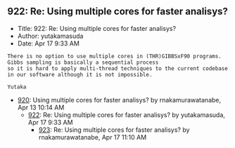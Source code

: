 ## 922: Re: Using multiple cores for faster analisys?

- Title: 922: Re: Using multiple cores for faster analisys?
- Author: yutakamasuda
- Date: Apr 17 9:33 AM

```
There is no option to use multiple cores in (THR)GIBBSxF90 programs. Gibbs sampling is basically a sequential process
so it is hard to apply multi-thread techniques to the current codebase in our software although it is not impossible.

Yutaka
```

- [920](0920.md): Using multiple cores for faster analisys? by rnakamurawatanabe, Apr 13 10:14 AM
    - [922](0922.md): Re: Using multiple cores for faster analisys? by yutakamasuda, Apr 17 9:33 AM
        - [923](0923.md): Re: Using multiple cores for faster analisys? by rnakamurawatanabe, Apr 17 11:10 AM
